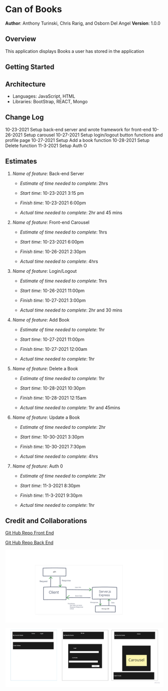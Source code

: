 # Can of Books

**Author**: Anthony Turinski, Chris Rarig, and Osborn Del Angel
**Version**: 1.0.0

## Overview

This application displays Books a user has stored in the application

## Getting Started
<!-- What are the steps that a user must take in order to build this app on their own machine and get it running? -->

## Architecture

- Languages: JavaScript, HTML
- Libraries: BootStrap, REACT, Mongo

## Change Log

10-23-2021 Setup back-end server and wrote framework for front-end
10-26-2021 Setup carousel
10-27-2021 Setup login/logout button functions and profile page
10-27-2021 Setup Add a book function
10-28-2021 Setup Delete function 
11-3-2021 Setup Auth O

## Estimates

1. *Name of feature*: Back-end Server

    - *Estimate of time needed to complete*: 2hrs

    - *Start time*: 10-23-2021 3:15 pm

    - *Finish time*: 10-23-2021 6:00pm

    - *Actual time needed to complete*: 2hr and 45 mins

2. *Name of feature*: Front-end Carousel

    - *Estimate of time needed to complete*: 1hrs

    - *Start time*: 10-23-2021 6:00pm

    - *Finish time*: 10-26-2021 2:30pm

    - *Actual time needed to complete*: 4hrs

3. *Name of feature*: Login/Logout

    - *Estimate of time needed to complete*: 1hrs

    - *Start time*: 10-26-2021 11:00pm

    - *Finish time*: 10-27-2021 3:00pm

    - *Actual time needed to complete*: 2hr and 30 mins

4. *Name of feature*: Add Book

    - *Estimate of time needed to complete*: 1hr

    - *Start time*: 10-27-2021 11:00pm

    - *Finish time*: 10-27-2021 12:00am

    - *Actual time needed to complete*: 1hr

5. *Name of feature*: Delete a Book

    - *Estimate of time needed to complete*: 1hr

    - *Start time*: 10-28-2021 10:30pm

    - *Finish time*: 10-28-2021 12:15am

    - *Actual time needed to complete*: 1hr and 45mins

6. *Name of feature*: Update a Book

    - *Estimate of time needed to complete*: 2hr

    - *Start time*: 10-30-2021 3:30pm

    - *Finish time*: 10-30-2021 7:30pm

    - *Actual time needed to complete*: 4hrs

7. *Name of feature*: Auth 0

    - *Estimate of time needed to complete*: 2hr

    - *Start time*: 11-3-2021 8:30pm

    - *Finish time*: 11-3-2021 9:30pm

    - *Actual time needed to complete*: 1hr

## Credit and Collaborations

[Git Hub Repo Front End](https://github.com/Ozdelangel/can-of-books-frontend)

[Git Hub Repo Back End](https://github.com/chrisrarig1/can-of-books-backend)

![WRRC](WRRCCan.png)

![UML](WireFrame_Uml.png)